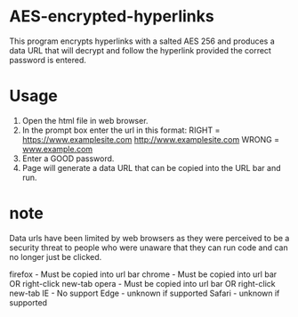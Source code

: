 # AES-encrypted-hyperlinks
This program encrypts hyperlinks with a salted AES 256 and produces a data URL that will decrypt and follow the hyperlink provided the correct password is entered.

# Usage
1. Open the html file in web browser.
2. In the prompt box enter the url in this format:
         RIGHT = https://www.examplesite.com http://www.examplesite.com
         WRONG = www.example.com
3. Enter a GOOD password.
4. Page will generate a data URL that can be copied into the URL bar and run.

# note
Data urls have been limited by web browsers as they were perceived to be a security threat to people who were unaware that they can run code and can no longer just be clicked.

firefox - Must be copied into url bar
chrome  - Must be copied into url bar OR right-click new-tab
opera   - Must be copied into url bar OR right-click new-tab
IE      - No support
Edge    - unknown if supported
Safari  - unknown if supported


